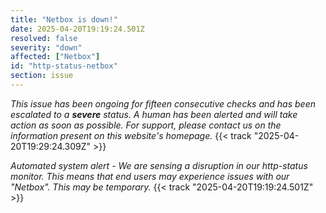 ```yaml
---
title: "Netbox is down!"
date: 2025-04-20T19:19:24.501Z
resolved: false
severity: "down"
affected: ["Netbox"]
id: "http-status-netbox"
section: issue
---
```


*This issue has been ongoing for fifteen consecutive checks and has been escalated to a **severe** status. A human has been alerted and will take action as soon as possible. For support, please contact us on the information present on this website's homepage.* {{< track "2025-04-20T19:29:24.309Z" >}}

**Automated system alert* - We are sensing a disruption in our http-status monitor. This means that end users may experience issues with our "Netbox". This may be temporary.* {{< track "2025-04-20T19:19:24.501Z" >}}
